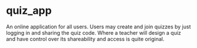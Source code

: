 # quiz_app
An online application for all users. Users may create and join quizzes by just logging in and sharing the quiz code. Where a teacher will design a quiz and have control over its shareability and access is quite original.
